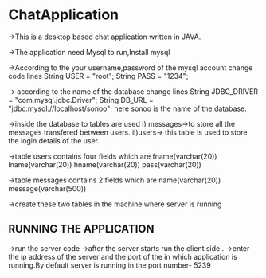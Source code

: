 # ChatApplication
->This is a desktop based chat application written in JAVA.

->The application need Mysql to run,Install mysql

->According to the your username,password of the mysql account change code lines
 String USER = "root";
  String PASS = "1234";

-> according to the name of the database change lines
  String JDBC_DRIVER = "com.mysql.jdbc.Driver";
String DB_URL = "jdbc:mysql://localhost/sonoo";
  here sonoo is the name of the database.

->inside the database to tables are used 
    i) messages->to store all the messages transfered between users.
    ii)users-> this table is used to store the login details of the user.

->table users contains four fields which are fname(varchar(20)) lname(varchar(20)) hname(varchar(20)) pass(varchar(20))

->table messages contains 2 fields which are name(varchar(20)) message(varchar(500))

->create these two tables in the machine where server is running


RUNNING THE APPLICATION
-------------------------
->run the server code
->after the server starts run the client side .
->enter the ip address of the server and the port of the in which application is running.By default server is running in the port number-   5239
